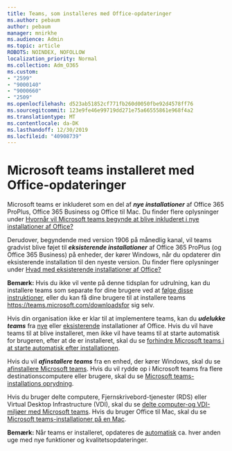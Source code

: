 ```yaml
---
title: Teams, som installeres med Office-opdateringer
ms.author: pebaum
author: pebaum
manager: mnirkhe
ms.audience: Admin
ms.topic: article
ROBOTS: NOINDEX, NOFOLLOW
localization_priority: Normal
ms.collection: Adm_O365
ms.custom:
- "2599"
- "9000140"
- "9000660"
- "2509"
ms.openlocfilehash: d523ab51852cf771fb260d0050fbe92d4578ff76
ms.sourcegitcommit: 123e9fe46e99719dd271e75a66555861e968f4a2
ms.translationtype: MT
ms.contentlocale: da-DK
ms.lasthandoff: 12/30/2019
ms.locfileid: "40908739"
---
```

# <a name="microsoft-teams-installed-with-office-updates"></a>Microsoft teams installeret med Office-opdateringer

Microsoft teams er inkluderet som en del af ***nye installationer*** af Office 365 ProPlus, Office 365 Business og Office til Mac. Du finder flere oplysninger under [Hvornår vil Microsoft teams begynde at blive inkluderet i nye installationer af Office?](https://docs.microsoft.com/deployoffice/teams-install#when-will-microsoft-teams-start-being-included-with-new-installations-of-office-365-proplus)

Derudover, begyndende med version 1906 på månedlig kanal, vil teams gradvist blive føjet til ***eksisterende installationer*** af Office 365 ProPlus (og Office 365 Business) på enheder, der kører Windows, når du opdaterer din eksisterende installation til den nyeste version. Du finder flere oplysninger under [Hvad med eksisterende installationer af Office?](https://docs.microsoft.com/deployoffice/teams-install#what-about-existing-installations-of-office-365-proplus)

**Bemærk:** Hvis du ikke vil vente på denne tidsplan for udrulning, kan du installere teams som separate for dine brugere ved at [følge disse instruktioner](https://docs.microsoft.com/MicrosoftTeams/msi-deployment), eller du kan få dine brugere til at installere teams https://teams.microsoft.com/downloadsfor sig selv.

Hvis din organisation ikke er klar til at implementere teams, kan du ***udelukke teams*** fra [nye](https://docs.microsoft.com/deployoffice/teams-install#how-to-exclude-microsoft-teams-from-new-installations-of-office-365-proplus) eller [eksisterende](https://docs.microsoft.com/deployoffice/teams-install#use-group-policy-to-control-the-installation-of-microsoft-teams) installationer af Office. Hvis du vil have teams til at blive installeret, men ikke vil have teams til at starte automatisk for brugeren, efter at de er installeret, skal du se [forhindre Microsoft teams i at starte automatisk efter installationen](https://docs.microsoft.com/deployoffice/teams-install#use-group-policy-to-prevent-microsoft-teams-from-starting-automatically-after-installation).

Hvis du vil ***afinstallere teams*** fra en enhed, der kører Windows, skal du se [afinstallere Microsoft teams](https://support.office.com/article/uninstall-microsoft-teams-3b159754-3c26-4952-abe7-57d27f5f4c81). Hvis du vil rydde op i Microsoft teams fra flere destinationscomputere eller brugere, skal du se [Microsoft teams-installations oprydning](https://docs.microsoft.com/microsoftteams/scripts/powershell-script-teams-deployment-clean-up).

Hvis du bruger delte computere, Fjernskrivebord-tjenester (RDS) eller Virtual Desktop Infrastructure (VDI), skal du se [delte computer-og VDI-miljøer med Microsoft teams](https://docs.microsoft.com/deployoffice/teams-install#shared-computer-and-vdi-environments-with-microsoft-teams). Hvis du bruger Office til Mac, skal du se [Microsoft teams-installationer på en Mac](https://docs.microsoft.com/en-us/deployoffice/teams-install#microsoft-teams-installations-on-a-mac).

**Bemærk:** Når teams er installeret, opdateres de [automatisk](https://docs.microsoft.com/deployoffice/teams-install#feature-and-quality-updates-for-microsoft-teams) ca. hver anden uge med nye funktioner og kvalitetsopdateringer. 